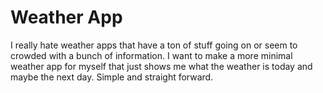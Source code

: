 # Weather App

I really hate weather apps that have a ton of stuff going on or seem to crowded with a bunch of information.  I want to make a more minimal weather app for myself that just shows me what the weather is today and maybe the next day.  Simple and straight forward.   
